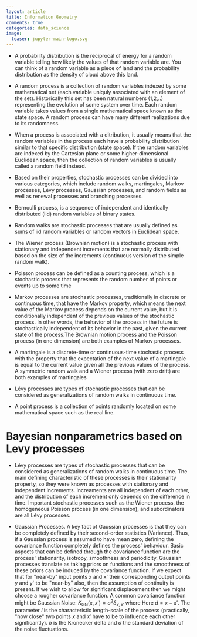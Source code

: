 ```yaml
---
layout: article
title: Information Geometry
comments: true
categories: data_science
image:
  teaser: jupyter-main-logo.svg
---
```


- A probability distribution is the reciprocal of energy for a random variable telling how likely the values of that random variable are. You can think of a random variable as a piece of land and the probability distribution as the density of cloud above this land. 

- A random process is a collection of random variables indexed by some mathematical set (each variable uniquly associated with an element of the set). Historically this set has been natural numbers (1,2,..) representing the evolution of some system over time. Each random variable takes values from a single mathematical space known as the state space. A random process can have many different realizations due to its randomness.

- When a process is associated with a ditribution, it usually means that the random variables in the process each have a probability distribution similar to that specific distribution (state space). If the random variables are indexed by the Cartesian plane or some higher-dimensional Euclidean space, then the collection of random variables is usually called a random field instead.

- Based on their properties, stochastic processes can be divided into various categories, which include random walks, martingales, Markov processes, Lévy processes, Gaussian processes, and random fields as well as renewal processes and branching processes. 

- Bernoulli process, is a sequence of independent and identically distributed (iid) random variables of binary states.
- Random walks are stochastic processes that are usually defined as sums of iid random variables or random vectors in Euclidean space.
- The Wiener process (Brownian motion) is a stochastic process with stationary and independent increments that are normally distributed based on the size of the increments (continuous version of the simple random walk).
- Poisson process can be defined as a counting process, which is a stochastic process that represents the random number of points or events up to some time

- Markov processes are stochastic processes, traditionally in discrete or continuous time, that have the Markov property, which means the next value of the Markov process depends on the current value, but it is conditionally independent of the previous values of the stochastic process. In other words, the behavior of the process in the future is stochastically independent of its behavior in the past, given the current state of the process.The Brownian motion process and the Poisson process (in one dimension) are both examples of Markov processes.
- A martingale is a discrete-time or continuous-time stochastic process with the property that the expectation of the next value of a martingale is equal to the current value given all the previous values of the process. A symmetric random walk and a Wiener process (with zero drift) are both examples of martingales
- Lévy processes are types of stochastic processes that can be considered as generalizations of random walks in continuous time.
- A point process is a collection of points randomly located on some mathematical space such as the real line. 


# Bayesian nonparametrics based on Levy processes

- Lévy processes are types of stochastic processes that can be considered as generalizations of random walks in continuous time. The main defining characteristic of these processes is their stationarity property, so they were known as processes with stationary and independent increments. Increaments are all independent of each other, and the distribution of each increment only depends on the difference in time. Important stochastic processes such as the Wiener process, the homogeneous Poisson process (in one dimension), and subordinators are all Lévy processes.

- Gaussian Processes. A key fact of Gaussian processes is that they can be completely defined by their second-order statistics (Variance). Thus, if a Gaussian process is assumed to have mean zero, defining the covariance function completely defines the process' behaviour. Basic aspects that can be defined through the covariance function are the process' stationarity, isotropy, smoothness and periodicity. Gaussian processes translate as taking priors on functions and the smoothness of these priors can be induced by the covariance function. If we expect that for "near-by" input points x and x' their corresponding output points y and y' to be "near-by" also, then the assumption of continuity is present. If we wish to allow for significant displacement then we might choose a rougher covariance function. A common covariance function might be Gaussian Noise: $K_{\text{GN}}(x,x')=\sigma ^{2}\delta _{x,x'}$ where Here $d=x-x'$. The parameter $l$ is the characteristic length-scale of the process (practically, "how close" two points $x$ and $x'$ have to be to influence each other significantly). $δ$ is the Kronecker delta and $σ$ the standard deviation of the noise fluctuations.
